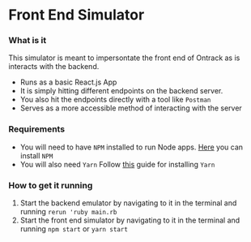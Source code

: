 # Front End Simulator

### What is it

This simulator is meant to impersontate the front end of Ontrack as is interacts with the backend. 

- Runs as a basic React.js App
- It is simply hitting different endpoints on the backend server.  
- You also hit the endpoints directly with a tool like `Postman`
- Serves as a more accessible method of interacting with the server

### Requirements

- You will need to have `NPM` installed to run Node apps. [Here](https://docs.npmjs.com/downloading-and-installing-node-js-and-npm) you can install `NPM` 
- You will also need `Yarn` Follow [this](https://yarnpkg.com/getting-started/migration#why-should-you-migrate) guide for installing `Yarn`

### How to get it running

1. Start the backend emulator by navigating to it in the terminal and running `rerun 'ruby main.rb`
2. Start the front end simulator by navigating to it in the terminal and running `npm start` or `yarn start`
